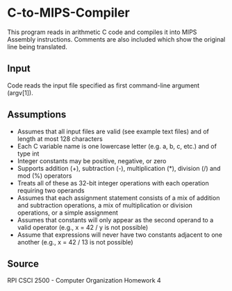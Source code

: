 # C-to-MIPS-Compiler
This program reads in arithmetic C code and compiles it into MIPS Assembly instructions. Comments are also included which show the original line being translated. 

## Input
Code reads the input file specified as first command-line argument (argv[1]).

## Assumptions
* Assumes that all input files are valid (see example text files) and of length at most 128 characters
* Each C variable name is one lowercase letter (e.g. a, b, c, etc.) and of type int
* Integer constants may be positive, negative, or zero
* Supports addition (+), subtraction (-), multiplication (*), division (/) and mod (%) operators
* Treats all of these as 32-bit integer operations with each operation requiring two operands
* Assumes that each assignment statement consists of a mix of addition and subtraction operations, a mix of multiplication or division operations, or
a simple assignment  
* Assumes that constants will only appear as the second operand to a valid operator (e.g., x = 42 / y
is not possible)
* Assume that expressions will never have two constants adjacent to one another (e.g., x = 42 / 13
is not possible)

## Source
RPI CSCI 2500 - Computer Organization Homework 4
